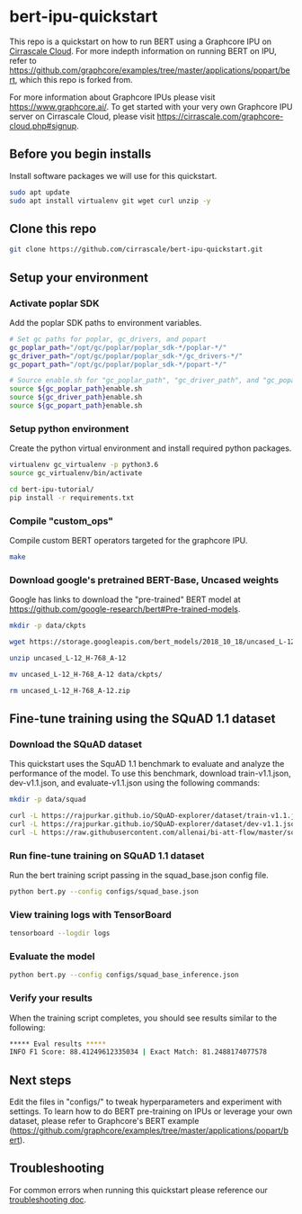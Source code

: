 # bert-ipu-quickstart
This repo is a quickstart on how to run BERT using a Graphcore IPU on [Cirrascale Cloud](https://www.cirrascale.com).
For more indepth information on running BERT on IPU, refer to https://github.com/graphcore/examples/tree/master/applications/popart/bert, which this repo is forked from.

For more information about Graphcore IPUs please visit https://www.graphcore.ai/.
To get started with your very own Graphcore IPU server on Cirrascale Cloud, please visit https://cirrascale.com/graphcore-cloud.php#signup.


## Before you begin installs
Install software packages we will use for this quickstart.
```bash
sudo apt update
sudo apt install virtualenv git wget curl unzip -y
```


## Clone this repo
```bash
git clone https://github.com/cirrascale/bert-ipu-quickstart.git
```


## Setup your environment

### Activate poplar SDK
Add the poplar SDK paths to environment variables.
```bash
# Set gc paths for poplar, gc_drivers, and popart
gc_poplar_path="/opt/gc/poplar/poplar_sdk-*/poplar-*/"
gc_driver_path="/opt/gc/poplar/poplar_sdk-*/gc_drivers-*/"
gc_popart_path="/opt/gc/poplar/poplar_sdk-*/popart-*/"

# Source enable.sh for "gc_poplar_path", "gc_driver_path", and "gc_popart_path"
source ${gc_poplar_path}enable.sh
source ${gc_driver_path}enable.sh
source ${gc_popart_path}enable.sh
```

### Setup python environment
Create the python virtual environment and install required python packages.
```bash
virtualenv gc_virtualenv -p python3.6
source gc_virtualenv/bin/activate

cd bert-ipu-tutorial/
pip install -r requirements.txt
```

### Compile "custom_ops"
Compile custom BERT operators targeted for the graphcore IPU.
```bash
make
```

### Download google's pretrained BERT-Base, Uncased weights
Google has links to download the "pre-trained" BERT model at https://github.com/google-research/bert#Pre-trained-models.
```bash
mkdir -p data/ckpts

wget https://storage.googleapis.com/bert_models/2018_10_18/uncased_L-12_H-768_A-12.zip

unzip uncased_L-12_H-768_A-12

mv uncased_L-12_H-768_A-12 data/ckpts/

rm uncased_L-12_H-768_A-12.zip
```


## Fine-tune training using the SQuAD 1.1 dataset

### Download the SQuAD dataset
This quickstart uses the SquAD 1.1 benchmark to evaluate and analyze the performance of the model. To use this benchmark, download train-v1.1.json, dev-v1.1.json, and evaluate-v1.1.json using the following commands:
```bash
mkdir -p data/squad

curl -L https://rajpurkar.github.io/SQuAD-explorer/dataset/train-v1.1.json -o data/squad/train-v1.1.json
curl -L https://rajpurkar.github.io/SQuAD-explorer/dataset/dev-v1.1.json -o data/squad/dev-v1.1.json
curl -L https://raw.githubusercontent.com/allenai/bi-att-flow/master/squad/evaluate-v1.1.py -o data/squad/evaluate-v1.1.py
```

### Run fine-tune training on SQuAD 1.1 dataset
Run the bert training script passing in the squad_base.json config file.
```bash
python bert.py --config configs/squad_base.json
```

### View training logs with TensorBoard
```bash
tensorboard --logdir logs
```

### Evaluate the model
```bash
python bert.py --config configs/squad_base_inference.json
```

### Verify your results
When the training script completes, you should see results similar to the following:
```bash
***** Eval results *****
INFO F1 Score: 88.41249612335034 | Exact Match: 81.2488174077578
```


## Next steps
Edit the files in "configs/" to tweak hyperparameters and experiment with settings.
To learn how to do BERT pre-training on IPUs or leverage your own dataset, please refer to Graphcore's BERT example (https://github.com/graphcore/examples/tree/master/applications/popart/bert).


## Troubleshooting
For common errors when running this quickstart please reference our [troubleshooting doc](troubleshooting.md).

